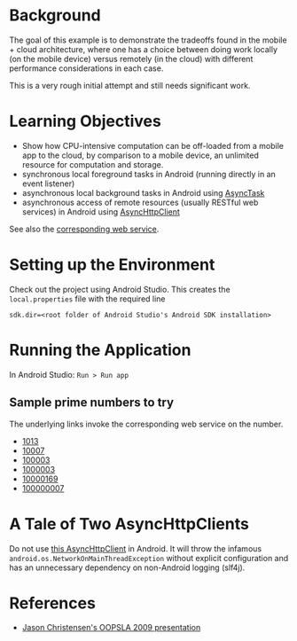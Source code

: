 # Background

The goal of this example is to demonstrate the tradeoffs found in
the mobile + cloud architecture, where one has a choice between
doing work locally (on the mobile device) versus remotely (in
the cloud) with different performance considerations in each case.

This is a very rough initial attempt and still needs significant work.

# Learning Objectives

- Show how CPU-intensive computation can be off-loaded from a mobile app to
  the cloud, by comparison to a mobile device, an unlimited resource for
  computation and storage.
- synchronous local foreground tasks in Android (running directly in an event listener)
- asynchronous local background tasks in Android using [AsyncTask](http://developer.android.com/reference/android/os/AsyncTask.html)
- asynchronous access of remote resources (usually RESTful web services) in Android using [AsyncHttpClient](http://loopj.com/android-async-http)

See also the [corresponding web service](https://github.com/LoyolaChicagoCode/primenumbers-spray-scala).

# Setting up the Environment

Check out the project using Android Studio. This creates the `local.properties` file
with the required line

    sdk.dir=<root folder of Android Studio's Android SDK installation>

# Running the Application

In Android Studio: `Run > Run app`

## Sample prime numbers to try

The underlying links invoke the corresponding web service on the number.

- [1013](http://laufer-primechecker.herokuapp.com/1013)
- [10007](http://laufer-primechecker.herokuapp.com/10007)
- [100003](http://laufer-primechecker.herokuapp.com/100003)
- [1000003](http://laufer-primechecker.herokuapp.com/1000003)
- [10000169](http://laufer-primechecker.herokuapp.com/10000169)
- [100000007](http://laufer-primechecker.herokuapp.com/100000007)

# A Tale of Two AsyncHttpClients

Do not use [this AsyncHttpClient](https://github.com/AsyncHttpClient/async-http-client) in Android.
It will throw the infamous `android.os.NetworkOnMainThreadException` without explicit configuration
and has an unnecessary dependency on non-Android logging (slf4j).

# References

- [Jason Christensen's OOPSLA 2009 presentation](http://www.slideshare.net/jasonc411/oopsla-2009-combining-rest-and-cloud-a-practitioners-report)
